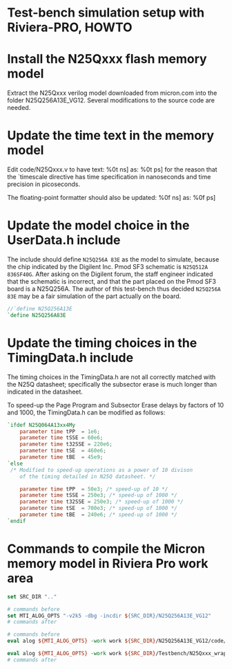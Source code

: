 # Test-bench simulation setup with Riviera-PRO, HOWTO

# Install the N25Qxxx flash memory model
Extract the N25Qxxx verilog model downloaded from micron.com into
the folder N25Q256A13E_VG12. Several modifications to the source
code are needed.

# Update the time text in the memory model
Edit code/N25Qxxx.v to have text:
	%0t ns]
as:
	%0t ps]
for the reason that the \`timescale directive has time
specification in nanoseconds and time precision in
picoseconds.

The floating-point formatter should also be updated:
	%0f ns]
as:
	%0f ps]

# Update the model choice in the UserData.h include
The include should define `N25Q256A 83E` as the model to
simulate, because the chip indicated by the Digilent Inc.
Pmod SF3 schematic is `N25Q512A 836SF40G`. After asking
on the Digilent forum, the staff engineer indicated that
the schematic is incorrect, and that the part placed on
the Pmod SF3 board is a N25Q256A. The author of this
test-bench thus decided `N25Q256A 83E` may be a fair
simulation of the part actually on the board.

```verilog
//`define N25Q256A13E
`define N25Q256A83E
```

# Update the timing choices in the TimingData.h include
The timing choices in the TimingData.h are not all correctly
matched with the N25Q datasheet; specifically the subsector
erase is much longer than indicated in the datasheet.

To speed-up the Page Program and Subsector Erase delays
by factors of 10 and 1000, the TimingData.h can be modified
as follows:
```verilog
`ifdef N25Q064A13xx4My
    parameter time tPP  = 1e6;
    parameter time tSSE = 60e6;
    parameter time t32SSE = 220e6;
    parameter time tSE  = 460e6;
    parameter time tBE  = 45e9; 
`else
 /* Modified to speed-up operations as a power of 10 divison
    of the timing detailed in N25Q datasheet. */

    parameter time tPP  = 50e3; /* speed-up of 10 */
    parameter time tSSE = 250e3; /* speed-up of 1000 */
    parameter time t32SSE = 250e3; /* speed-up of 1000 */
    parameter time tSE  = 700e3; /* speed-up of 1000 */
    parameter time tBE  = 240e6; /* speed-up of 1000 */ 
`endif   
```

# Commands to compile the Micron memory model in Riviera Pro work area

```tcl
set SRC_DIR ".."

# commands before
set MTI_ALOG_OPTS "-v2k5 -dbg -incdir ${SRC_DIR}/N25Q256A13E_VG12"
# commands after

# commands before
eval alog ${MTI_ALOG_OPTS} -work work ${SRC_DIR}/N25Q256A13E_VG12/code/N25Qxxx.v

eval alog ${MTI_ALOG_OPTS} -work work ${SRC_DIR}/Testbench/N25Qxxx_wrapper.v
# commands after
```
